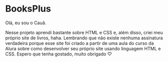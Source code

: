# BooksPlus

Olá, eu sou o Cauã.

Nesse projeto aprendi bastante sobre HTML e CSS e, além disso, criei meu próprio site de livros, haha. Lembrando que não existe nenhuma assinatura verdadeira porque esse site foi criado a partir de uma aula do curso da Alura sobre como desenvolver seu próprio site usando linguagem HTML e CSS. Espero que tenha gostado, muito obrigado ♡
